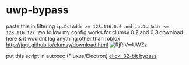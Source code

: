 # uwp-bypass

paste this in filtering ``ip.DstAddr >= 128.116.0.0 and ip.DstAddr <= 128.116.127.255``
follow my config works for clumsy 0.2 and 0.3 download here & it wouldnt lag anything other than roblox
http://jagt.github.io/clumsy/download.html
![RjRiVwUWZz](https://github.com/SlimBroPunk/uwp-bypass/assets/40482717/889aeda1-2cbb-424c-86f4-a3132c5ab022)

put this script in autoxec (Fluxus/Electron)
[click: 32-bit bypass](https://github.com/SlimBroPunk/uwp-bypass/blob/main/32bit%20bypass.lua)
